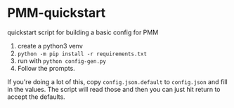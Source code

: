 # PMM-quickstart
quickstart script for building a basic config for PMM

1. create a python3 venv
2. `python -m pip install -r requirements.txt`
3. run with `python config-gen.py`
4. Follow the prompts.

If you're doing a lot of this, copy `config.json.default` to `config.json` and fill in the values.  The script will read those and then you can just hit return to accept the defaults.